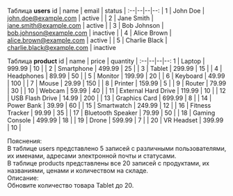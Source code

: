 Таблица **users**
id | name | email | status | 
:--|--|--|--:
| 1  | John Doe       | john.doe@example.com      | active   |
| 2  | Jane Smith     | jane.smith@example.com    | active   |
| 3  | Bob Johnson    | bob.johnson@example.com   | inactive |
| 4  | Alice Brown    | alice.brown@example.com   | active   |
| 5  | Charlie Black  | charlie.black@example.com | inactive 

Таблица **product**
id | name | price | quantity |
:--|--|--|--:
1  | Laptop                | 999.99  | 10       |
| 2  | Smartphone            | 499.99  | 25       |
| 3  | Tablet                | 299.99  | 15       |
| 4  | Headphones            | 89.99   | 50       |
| 5  | Monitor               | 199.99  | 20       |
| 6  | Keyboard              | 49.99   | 100      |
| 7  | Mouse                 | 29.99   | 150      |
| 8  | Printer               | 159.99  | 5        |
| 9  | Router                | 79.99   | 30       |
| 10 | Webcam                | 59.99   | 40       |
| 11 | External Hard Drive   | 119.99  | 10       |
| 12 | USB Flash Drive       | 14.99   | 200      |
| 13 | Graphics Card         | 699.99  | 8        |
| 14 | Power Bank            | 39.99   | 60       |
| 15 | Smartwatch            | 249.99  | 12       |
| 16 | Fitness Tracker       | 99.99   | 35       |
| 17 | Bluetooth Speaker     | 79.99   | 50       |
| 18 | Gaming Console        | 499.99  | 18       |
| 19 | Drone                 | 599.99  | 7        |
| 20 | VR Headset            | 399.99  | 10       |

Пояснения:  
В таблице users представлено 5 записей с различными пользователями, их именами, адресами электронной почты и статусами.  
В таблице products представлены все 20 записей с продуктами, их названиями, ценами и количеством на складе.  
Описание:  
Обновите количество товара Tablet до 20.  
